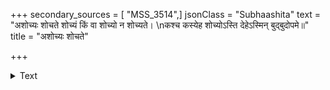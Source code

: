 +++
secondary_sources = [ "MSS_3514",]
jsonClass = "Subhaashita"
text = "अशोच्यः शोचते शोच्यं किं वा शोच्यो न शोच्यते।  \nकश्च कस्येह शोच्योऽस्ति देहेऽस्मिन् बुद्बुदोपमे॥"
title = "अशोच्यः शोचते"

+++

<details><summary>Text</summary>

अशोच्यः शोचते शोच्यं किं वा शोच्यो न शोच्यते।  
कश्च कस्येह शोच्योऽस्ति देहेऽस्मिन् बुद्बुदोपमे॥
</details>
